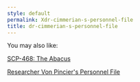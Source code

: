 ```yaml
---
style: default
permalink: Xdr-cimmerian-s-personnel-file
title: dr-cimmerian-s-personnel-file
---
```

You may also like:

[SCP-468: The Abacus](http://scp-wiki.net/scp-468)

[Researcher Von Pincier's Personnel File](http://scp-wiki.net/researcher-von-pincier-s-personnel-file)
